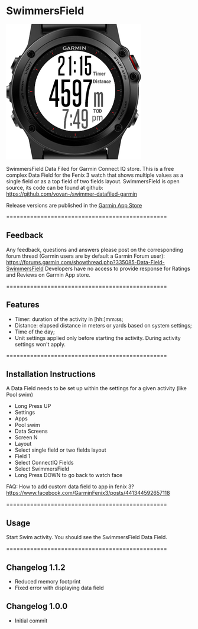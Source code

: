 # SwimmersField

![SwimmersField Screenshot](/docs/img/SwimmersField-emulator.png)

SwimmersField Data Filed for Garmin Connect IQ store.
This is a free complex Data Field for the Fenix 3 watch that shows multiple values as a single field or as a top field of two fields layout. 
SwimmersField is open source, its code can be found at github: https://github.com/vovan-/swimmer-datafiled-garmin


Release versions are published in the [Garmin App Store](https://apps.garmin.com/en-US/apps/5db64fb4-6562-46ad-87a3-b88b122733cb)

===============================================

## Feedback

Any feedback, questions and answers please post on the corresponding forum thread (Garmin users are by default a Garmin Forum user):
https://forums.garmin.com/showthread.php?335085-Data-Field-SwimmersField
Developers have no access to provide response for Ratings and Reviews on Garmin App store.

===============================================

## Features
* Timer: duration of the activity in [hh:]mm:ss;
* Distance: elapsed distance in meters or yards based on system settings;
* Time of the day;
* Unit settings applied only before starting the activity. During activity settings won't apply.

===============================================

## Installation Instructions
A Data Field needs to be set up within the settings for a given activity (like Pool swim)

* Long Press UP
* Settings
* Apps
* Pool swim
* Data Screens
* Screen N
* Layout
* Select single field or two fields layout
* Field 1
* Select ConnectIQ Fields
* Select SwimmersField
* Long Press DOWN to go back to watch face

FAQ: How to add custom data field to app in fenix 3?
https://www.facebook.com/GarminFenix3/posts/441344592657118

===============================================

## Usage
Start Swim activity.
You should see the SwimmersField Data Field.

===============================================

## Changelog 1.1.2
* Reduced memory footprint
* Fixed error with displaying data field

## Changelog 1.0.0
* Initial commit
